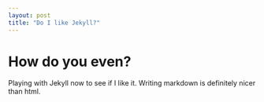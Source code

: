 ```yaml
---
layout: post
title: "Do I like Jekyll?"
---
```


# How do you even?

Playing with Jekyll now to see if I like it. Writing markdown is definitely nicer than html.
